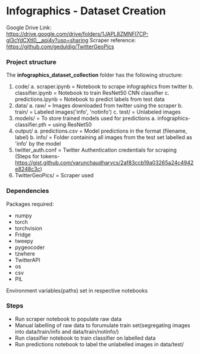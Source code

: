 # Infographics - Dataset Creation

Google Drive Link: https://drive.google.com/drive/folders/1JAPL8ZMNFl7CP-gI3cYdCXtI0__api4v?usp=sharing
Scraper reference: https://github.com/geduldig/TwitterGeoPics

### Project structure

The **infographics_dataset_collection** folder has the following structure:

1. code/
a. scraper.ipynb = Notebook to scrape infographics from twitter
b. classifier.ipynb = Notebook to train ResNet50 CNN classifier
c. predictions.ipynb = Notebook to predict labels from test data
2. data/
a. raw/ = Images downloaded from twitter using the scraper
b. train/ = Labeled images('info', 'notinfo')
c. test/ = Unlabeled images
3. models/ = To store trained models used for predictions
a. infographics-classifier.pth = using ResNet50
4. output/
a. predictions.csv = Model predictions in the format (filename, label)
b. info/ = Folder containing all images from the test set labelled as 'info' by the model
5. twitter_auth.conf = Twitter Authentication credentials for scraping (Steps for tokens- https://gist.github.com/varunchaudharycs/2af83ccb19a03265a24c4942e8248c3c)
6. TwitterGeoPics/ = Scraper used

### Dependencies

Packages required:
- numpy
- torch
- torchvision
- Fridge
- tweepy
- pygeocoder
- tzwhere
- TwitterAPI
- os
- csv
- PIL

Environment variables(paths) set in respective notebooks

### Steps

- Run scraper notebook to populate raw data
- Manual labelling of raw data to forumulate train set(segregating images into data/train/info and data/train/notinfo/)
- Run classifier notebook to train classifier on labelled data
- Run predictions notebook to label the unlabelled images in data/test/


